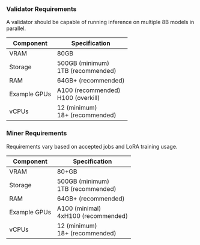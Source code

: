 ### Validator Requirements

A validator should be capable of running inference on multiple 8B models in parallel.

| Component    | Specification                          |
|-------------|---------------------------------------|
| VRAM        | 80GB                                  |
| Storage     | 500GB (minimum)<br>1TB (recommended)  |
| RAM         | 64GB+ (recommended)                   |
| Example GPUs| A100 (recommended)<br>H100 (overkill) |
| vCPUs       | 12 (minimum)<br>18+ (recommended)     |

### Miner Requirements

Requirements vary based on accepted jobs and LoRA training usage.

| Component    | Specification                           |
|-------------|----------------------------------------|
| VRAM        | 80+GB                                   |
| Storage     | 500GB (minimum)<br>1TB (recommended)   |
| RAM         | 64GB+ (recommended)                    |
| Example GPUs| A100 (minimal)<br>4xH100 (recommended) |
| vCPUs       | 12 (minimum)<br>18+ (recommended)      |
